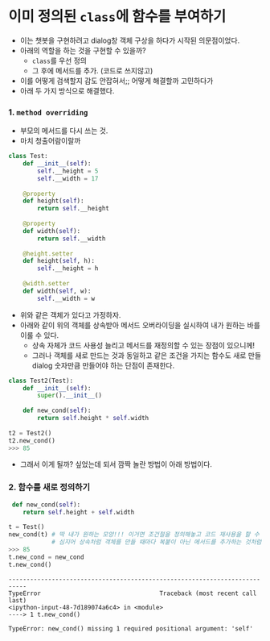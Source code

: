 # 이미 정의된 `class`에 함수를 부여하기
- 이는 챗봇을 구현하려고 dialog창 객체 구상을 하다가 시작된 의문점이었다.
- 아래의 역할을 하는 것을 구현할 수 있을까?
    - `class`를 우선 정의
    - 그 후에 메서드를 추가. (코드로 쓰지않고)
- 이를 어떻게 검색할지 감도 안잡혀서;; 어떻게 해결할까 고민하다가
- 아래 두 가지 방식으로 해결했다.

### 1. `method overriding`
- 부모의 메서드를 다시 쓰는 것.
- 마치 청출어람이랄까
```python
class Test:
    def __init__(self):
        self.__height = 5
        self.__width = 17
        
    @property
    def height(self):
        return self.__height
        
    @property
    def width(self):
        return self.__width
        
    @height.setter
    def height(self, h):
        self.__height = h
        
    @width.setter
    def width(self, w):
        self.__width = w
```
- 위와 같은 객체가 있다고 가정하자.
- 아래와 같이 위의 객체를 상속받아 메서드 오버라이딩을 실시하여 내가 원하는 바를 이룰 수 있다.
    - 상속 자체가 코드 사용성 늘리고 메서드를 재정의할 수 있는 장점이 있으니께!
    - 그러나 객체를 새로 만드는 것과 동일하고 같은 조건을 가지는 함수도 새로 만들 dialog 숫자만큼 만들어야 하는 단점이 존재한다.
```python
class Test2(Test):
    def __init__(self):
        super().__init__()
        
    def new_cond(self):
        return self.height * self.width
        
t2 = Test2()
t2.new_cond()
>>> 85
```
- 그래서 이게 될까? 싶었는데 되서 깜짝 놀란 방법이 아래 방법이다.

### 2. 함수를 새로 정의하기
```python
 def new_cond(self):
    return self.height + self.width
    
t = Test()
new_cond(t) # 딱 내가 원하는 모양!!! 이거면 조건절을 정의해놓고 코드 재사용을 할 수 있다!!
            # 심지어 상속처럼 객체를 만들 때마다 복붙이 아닌 메서드를 추가하는 것처럼 사용 가능!
>>> 85
t.new_cond = new_cond
t.new_cond()
```
```
---------------------------------------------------------------------------
TypeError                                 Traceback (most recent call last)
<ipython-input-48-7d189074a6c4> in <module>
----> 1 t.new_cond()

TypeError: new_cond() missing 1 required positional argument: 'self'
 ```
 
 
